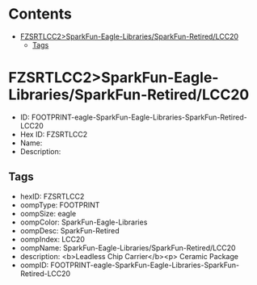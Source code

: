 



Contents
========

* [FZSRTLCC2>SparkFun-Eagle-Libraries/SparkFun-Retired/LCC20](#fzsrtlcc2sparkfun-eagle-librariessparkfun-retiredlcc20)
	* [Tags](#tags)

# FZSRTLCC2>SparkFun-Eagle-Libraries/SparkFun-Retired/LCC20

- ID: FOOTPRINT-eagle-SparkFun-Eagle-Libraries-SparkFun-Retired-LCC20
- Hex ID: FZSRTLCC2
- Name: 
- Description: 

## Tags

- hexID: FZSRTLCC2
- oompType: FOOTPRINT
- oompSize: eagle
- oompColor: SparkFun-Eagle-Libraries
- oompDesc: SparkFun-Retired
- oompIndex: LCC20
- oompName: SparkFun-Eagle-Libraries/SparkFun-Retired/LCC20
- description: &lt;b&gt;Leadless Chip Carrier&lt;/b&gt;&lt;p&gt; Ceramic Package
- oompID: FOOTPRINT-eagle-SparkFun-Eagle-Libraries-SparkFun-Retired-LCC20
